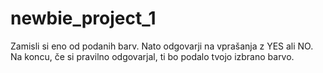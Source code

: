 # newbie_project_1
Zamisli si eno od podanih barv. Nato odgovarji na vprašanja z YES ali NO. Na koncu, če si pravilno odgovarjal, ti bo podalo tvojo izbrano barvo.
